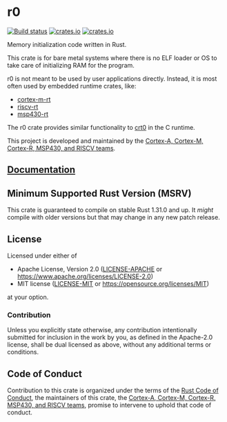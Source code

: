 # r0

[![Build status](https://api.travis-ci.org/rust-embedded/r0.svg?branch=master)](https://travis-ci.org/rust-embedded/r0)
[![crates.io](https://img.shields.io/crates/d/r0.svg)](https://crates.io/crates/r0)
[![crates.io](https://img.shields.io/crates/v/r0.svg)](https://crates.io/crates/r0)

Memory initialization code written in Rust.

This crate is for bare metal systems where there is no ELF loader or OS to take care of
initializing RAM for the program.

r0 is not meant to be used by user applications directly. Instead, it is most often used by
embedded runtime crates, like:

* [cortex-m-rt](https://github.com/rust-embedded/cortex-m-rt)
* [riscv-rt](https://github.com/rust-embedded/riscv-rt)
* [msp430-rt](https://github.com/rust-embedded/msp430-rt)

The r0 crate provides similar functionality to [crt0](https://en.wikipedia.org/wiki/Crt0) in the C
runtime.

This project is developed and maintained by the [Cortex-A, Cortex-M, Cortex-R, MSP430, and RISCV
teams][teams].

## [Documentation](https://docs.rs/r0)

## Minimum Supported Rust Version (MSRV)

This crate is guaranteed to compile on stable Rust 1.31.0 and up. It *might*
compile with older versions but that may change in any new patch release.

## License

Licensed under either of

* Apache License, Version 2.0 ([LICENSE-APACHE](LICENSE-APACHE) or
  <https://www.apache.org/licenses/LICENSE-2.0>)
* MIT license ([LICENSE-MIT](LICENSE-MIT) or <https://opensource.org/licenses/MIT>)

at your option.

### Contribution

Unless you explicitly state otherwise, any contribution intentionally submitted for inclusion in the
work by you, as defined in the Apache-2.0 license, shall be dual licensed as above, without any
additional terms or conditions.

## Code of Conduct

Contribution to this crate is organized under the terms of the [Rust Code of
Conduct][CoC], the maintainers of this crate, the [Cortex-A, Cortex-M,
Cortex-R, MSP430, and RISCV teams][teams], promise to intervene to uphold that
code of conduct.

[CoC]: CODE_OF_CONDUCT.md
[teams]: https://github.com/rust-embedded/wg#organization
